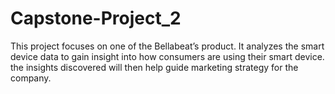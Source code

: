 # Capstone-Project_2
This project focuses on one of the Bellabeat’s product. It analyzes the smart device data to gain insight into how consumers are using their smart device. the insights discovered will then help guide marketing strategy for the company.
